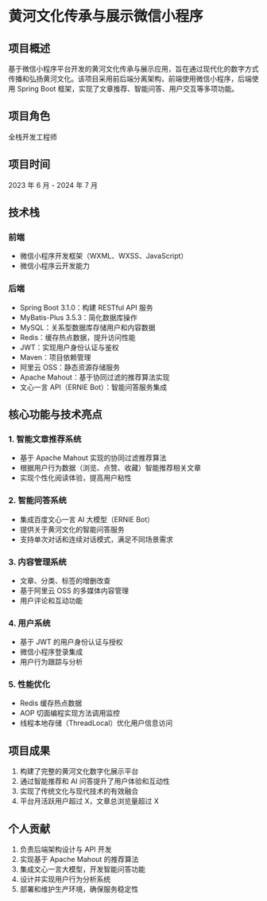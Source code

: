 # 黄河文化传承与展示微信小程序

## 项目概述

基于微信小程序平台开发的黄河文化传承与展示应用，旨在通过现代化的数字方式传播和弘扬黄河文化。该项目采用前后端分离架构，前端使用微信小程序，后端使用 Spring Boot 框架，实现了文章推荐、智能问答、用户交互等多项功能。

## 项目角色

全栈开发工程师

## 项目时间

2023 年 6 月 - 2024 年 7 月

## 技术栈

### 前端

- 微信小程序开发框架（WXML、WXSS、JavaScript）
- 微信小程序云开发能力

### 后端

- Spring Boot 3.1.0：构建 RESTful API 服务
- MyBatis-Plus 3.5.3：简化数据库操作
- MySQL：关系型数据库存储用户和内容数据
- Redis：缓存热点数据，提升访问性能
- JWT：实现用户身份认证与鉴权
- Maven：项目依赖管理
- 阿里云 OSS：静态资源存储服务
- Apache Mahout：基于协同过滤的推荐算法实现
- 文心一言 API（ERNIE Bot）：智能问答服务集成

## 核心功能与技术亮点

### 1. 智能文章推荐系统

- 基于 Apache Mahout 实现的协同过滤推荐算法
- 根据用户行为数据（浏览、点赞、收藏）智能推荐相关文章
- 实现个性化阅读体验，提高用户粘性

### 2. 智能问答系统

- 集成百度文心一言 AI 大模型（ERNIE Bot）
- 提供关于黄河文化的智能问答服务
- 支持单次对话和连续对话模式，满足不同场景需求

### 3. 内容管理系统

- 文章、分类、标签的增删改查
- 基于阿里云 OSS 的多媒体内容管理
- 用户评论和互动功能

### 4. 用户系统

- 基于 JWT 的用户身份认证与授权
- 微信小程序登录集成
- 用户行为跟踪与分析

### 5. 性能优化

- Redis 缓存热点数据
- AOP 切面编程实现方法调用监控
- 线程本地存储（ThreadLocal）优化用户信息访问

## 项目成果

1. 构建了完整的黄河文化数字化展示平台
2. 通过智能推荐和 AI 问答提升了用户体验和互动性
3. 实现了传统文化与现代技术的有效融合
4. 平台月活跃用户超过 X，文章总浏览量超过 X

## 个人贡献

1. 负责后端架构设计与 API 开发
2. 实现基于 Apache Mahout 的推荐算法
3. 集成文心一言大模型，开发智能问答功能
4. 设计并实现用户行为分析系统
5. 部署和维护生产环境，确保服务稳定性
